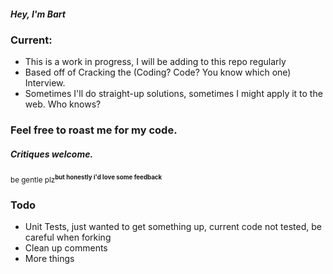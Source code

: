 ##### Hey, I'm Bart

### Current:
- This is a work in progress, I will be adding to this repo regularly
- Based off of Cracking the (Coding? Code? You know which one) Interview.
- Sometimes I'll do straight-up solutions, sometimes I might apply it to the web. Who knows?

### Feel free to roast me for my code.
##### Critiques welcome. 
 <sup>be gentle plz</sup><sup><sup><b>but honestly i'd love some feedback</b></sup></sup>

### Todo
- Unit Tests, just wanted to get something up, current code not tested, be careful when forking
- Clean up comments
- More things
